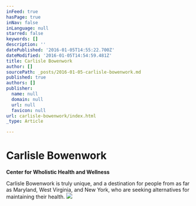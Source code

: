 ```yaml
---
inFeed: true
hasPage: true
inNav: false
inLanguage: null
starred: false
keywords: []
description: ''
datePublished: '2016-01-05T14:55:22.700Z'
dateModified: '2016-01-05T14:54:59.481Z'
title: Carlisle Bowenwork
author: []
sourcePath: _posts/2016-01-05-carlisle-bowenwork.md
published: true
authors: []
publisher:
  name: null
  domain: null
  url: null
  favicon: null
url: carlisle-bowenwork/index.html
_type: Article

---
```

# Carlisle Bowenwork

**Center for Wholistic Health and Wellness**

Carlisle Bowenwork is truly unique, and a destination for
people from as far as Maryland, West Virginia, and New York, who are seeking
alternatives for maintaining their health.
![](https://the-grid-user-content.s3-us-west-2.amazonaws.com/131776f8-6182-495b-b18f-267829cf017a.jpg)